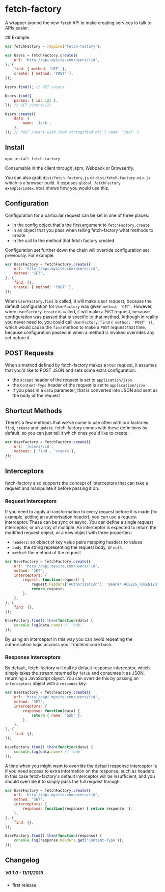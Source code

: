 # fetch-factory

A wrapper around the new `fetch` API to make creating services to talk to APIs easier.

## Example

```js
var fetchFactory = require('fetch-factory');

var Users = fetchFactory.create({
    url: 'http://api.mysite.com/users/:id',
}, {
    find: { method: 'GET' },
    create: { method: 'POST' },
});

Users.find(); // GET /users

Users.find({
    params: { id: 123 },
}); // GET /users/123

Users.create({
    data: {
        name: 'Jack',
    },
}); // POST /users with JSON stringified obj { name: 'jack' }
```

## Install

```
npm install fetch-factory
```

Consumable in the client through jspm, Webpack or Browserify.

You can also grab `dist/fetch-factory.js` or `dist/fetch-factory.min.js` which is a browser build. It exposes `global.fetchFactory`. `example/index.html` shows how you would use this.

## Configuration

Configuration for a particular request can be set in one of three places:

- in the config object that's the first argument to `fetchFactory.create`
- in an object that you pass when telling fetch-factory what methods to create
- in the call to the method that fetch factory created

Configuration set further down the chain will override configuration set previously. For example:

```js
var UserFactory = fetchFactory.create({
    url: 'http://api.mysite.com/users/:id',
    method: 'GET',
}, {
    find: {},
    create: { method: 'POST' },
});
```

When `UserFactory.find` is called, it will make a `GET` request, because the default configuration for `UserFactory` was given `method: 'GET'`. However, when `UserFactory.create` is called, it will make a `POST` request, because configuration was passed that is specific to that method. Although in reality you never need to, you could call `UserFactory.find({ method: 'POST' })`, which would cause the `find` method to make a `POST` request that time, because configuration passed in when a method is invoked overrides any set before it.

## POST Requests

When a method defined by fetch-factory makes a `POST` request, it assumes that you'd like to POST JSON and sets some extra configuration:
- the `Accept` header of the request is set to `application/json`
- the `Content-Type` header of the request is set to `application/json`
- if you pass in a `data` parameter, that is converted into JSON and sent as the body of the request

## Shortcut Methods

There's a few methods that we've come to use often with our factories: `find`, `create` and `update`. fetch-factory comes with these definitions by default, so you can just tell it which ones you'd like to create:

```js
var UserFactory = fetchFactory.create({
    url: '/users/:id',
    methods: ['find', 'create'],
});
```

## Interceptors

fetch-factory also supports the concept of interceptors that can take a request and manipulate it before passing it on.

### Request Interceptors

If you need to apply a transformation to every request before it is made (for example, adding an authorisation header), you can use a request interceptor. These can be sync or async. You can define a single request interceptor, or an array of multiple. An interceptor is expected to return the modified request object, or a new object with three properties:

- `headers`: an object of key value pairs mapping headers to values
- `body`: the string representing the request body, or `null`.
- `method`: the method of the request

```js
var UserFactory = fetchFactory.create({
    url: 'http://api.mysite.com/users/:id',
    method: 'GET',
    interceptors: {
        request: function(request) {
            request.headers['Authorisation']: 'Bearer ACCESS_TOKEN123';
            return request;
        },
    },
}, {
    find: {},
});

UserFactory.find().then(function(data) {
    console.log(data.name) // 'bob'
});
```

By using an interceptor in this way you can avoid repeating the authorisation logic accross your frontend code base.

### Response Interceptors

By default, fetch-factory will call its default response interceptor, which simply takes the stream returned by `fetch` and consumes it as JSON, returning a JavaScript object. You can override this by passing an `interceptors` object with a `response` key:

```js
var UserFactory = fetchFactory.create({
    url: 'http://api.mysite.com/users/:id',
    method: 'GET',
    interceptors: {
        response: function(data) {
            return { name: 'bob' };
        },
    },
}, {
    find: {},
});

UserFactory.find().then(function(data) {
    console.log(data.name) // 'bob'
});
```

A time when you might want to override the default response interceptor is if you need access to extra information on the response, such as headers. In this case fetch-factory's default interceptor will be insufficient, and you should override it to simply pass the full request through:

```js
var UserFactory = fetchFactory.create({
    url: 'http://api.mysite.com/users/:id',
    method: 'GET',
    interceptors: {
        response: function(response) { return response; },
    },
}, {
    find: {},
});

UserFactory.find().then(function(response) {
    console.log(response.headers.get('Content-Type'));
});
```



## Changelog

##### V0.1.0 - 11/11/2015
- first release


